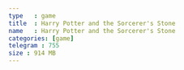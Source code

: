 ```yaml
---
type   : game
title  : Harry Potter and the Sorcerer's Stone
name   : Harry Potter and the Sorcerer's Stone
categories: [game]
telegram : 755
size : 914 MB
---
```



